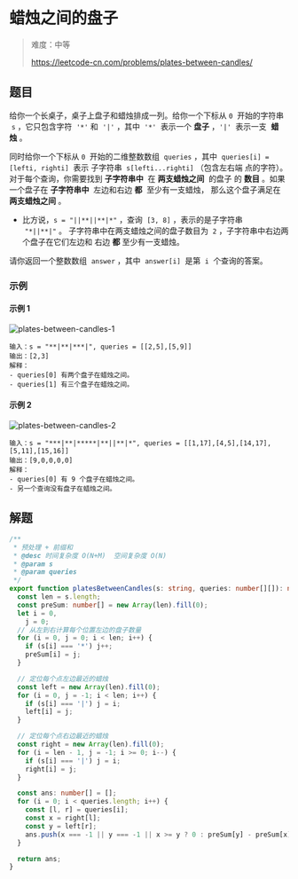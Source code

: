 # 蜡烛之间的盘子

> 难度：中等
>
> https://leetcode-cn.com/problems/plates-between-candles/

## 题目

给你一个长桌子，桌子上盘子和蜡烛排成一列。给你一个下标从 `0`  开始的字符串
 `s` ，它只包含字符  `'*'` 和  `'|'` ，其中  `'*'`  表示一个 **盘子** ，`'|'` 
表示一支  **蜡烛** 。

同时给你一个下标从 `0`  开始的二维整数数组  `queries` ，其中
 `queries[i] = [lefti, righti]`  表示 子字符串  `s[lefti...righti]` （包含左右端
点的字符）。对于每个查询，你需要找到 **子字符串中**  在 **两支蜡烛之间**  的盘子
的 **数目** 。如果一个盘子在 **子字符串中**  左边和右边 **都**  至少有一支蜡烛，
那么这个盘子满足在 **两支蜡烛之间** 。

- 比方说，`s = "||**||**|*"` ，查询  `[3, 8]` ，表示的是子字符串  `"*||**|"` 。
  子字符串中在两支蜡烛之间的盘子数目为  `2` ，子字符串中右边两个盘子在它们左边和
  右边 **都** 至少有一支蜡烛。

请你返回一个整数数组  `answer` ，其中  `answer[i]`  是第  `i`  个查询的答案。

### 示例

#### 示例 1

![plates-between-candles-1](https://user-images.githubusercontent.com/54696834/159102001-f7219fe1-6466-44c5-a21d-318db3db83ef.png)

```
输入：s = "**|**|***|", queries = [[2,5],[5,9]]
输出：[2,3]
解释：
- queries[0] 有两个盘子在蜡烛之间。
- queries[1] 有三个盘子在蜡烛之间。
```

#### 示例 2

![plates-between-candles-2](https://user-images.githubusercontent.com/54696834/159101975-ae3e96de-bc91-4a0a-a095-5c6c73830615.png)

```
输入：s = "***|**|*****|**||**|*", queries = [[1,17],[4,5],[14,17],[5,11],[15,16]]
输出：[9,0,0,0,0]
解释：
- queries[0] 有 9 个盘子在蜡烛之间。
- 另一个查询没有盘子在蜡烛之间。
```

## 解题

```typescript
/**
 * 预处理 + 前缀和
 * @desc 时间复杂度 O(N+M)  空间复杂度 O(N)
 * @param s
 * @param queries
 */
export function platesBetweenCandles(s: string, queries: number[][]): number[] {
  const len = s.length;
  const preSum: number[] = new Array(len).fill(0);
  let i = 0,
    j = 0;
  // 从左到右计算每个位置左边的盘子数量
  for (i = 0, j = 0; i < len; i++) {
    if (s[i] === '*') j++;
    preSum[i] = j;
  }

  // 定位每个点左边最近的蜡烛
  const left = new Array(len).fill(0);
  for (i = 0, j = -1; i < len; i++) {
    if (s[i] === '|') j = i;
    left[i] = j;
  }

  // 定位每个点右边最近的蜡烛
  const right = new Array(len).fill(0);
  for (i = len - 1, j = -1; i >= 0; i--) {
    if (s[i] === '|') j = i;
    right[i] = j;
  }

  const ans: number[] = [];
  for (i = 0; i < queries.length; i++) {
    const [l, r] = queries[i];
    const x = right[l];
    const y = left[r];
    ans.push(x === -1 || y === -1 || x >= y ? 0 : preSum[y] - preSum[x]);
  }

  return ans;
}
```
